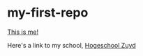 # my-first-repo
[This is me!](7D119C1F-0614-429F-A0C9-75B28990D100-2.JPG)

Here's a link to my school, [Hogeschool Zuyd](zuyd.nl)
